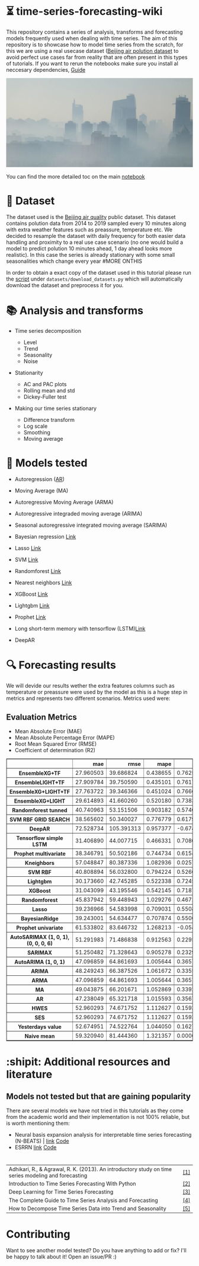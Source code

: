 # :hourglass_flowing_sand: time-series-forecasting-wiki
This repository contains a series of analysis, transforms and forecasting models frequently used when dealing with time series. The aim of this repository is to showcase how to model time series from the scratch, for this we are using a real usecase dataset ([Beijing air polution dataset](https://archive.ics.uci.edu/ml/datasets/Beijing+PM2.5+Data) to avoid perfect use cases far from reality that are often present in this types of tutorials. If you want to rerun the notebooks make sure you install al neccesary dependencies, [Guide](docs/setup.md)

<img src="results/beijing.jpg">


You can find the more detailed toc on the main [notebook](time-series-forecasting-tutorial.ipynb) 



# :open_file_folder: Dataset

The dataset used is the [Beijing air quality](https://archive.ics.uci.edu/ml/datasets/Beijing+PM2.5+Data) public dataset. This dataset contains polution data from 2014 to 2019 sampled every 10 minutes along with extra weather features such as preassure, temperature etc. We decided to resample the dataset with daily frequency for both easier data handling and proximity to a real use case scenario (no one would build a model to predict polution 10 minutes ahead, 1 day ahead looks more realistic). In this case the series is already stationary with some small seasonalities which change every year #MORE ONTHIS

In order to obtain a exact copy of the dataset used in this tutorial please run the [script](https://github.com/jiwidi/time-series-forecasting-wiki/blob/master/datasets/download_datasets.py) under `datasets/download_datasets.py` which will automatically download the dataset and preprocess it for you.

#  📚 Analysis and transforms

* Time series decomposition
  * Level
  * Trend
  * Seasonality 
  * Noise
  
* Stationarity
  * AC and PAC plots
  * Rolling mean and std
  * Dickey-Fuller test
  
* Making our time series stationary
  * Difference transform
  * Log scale
  * Smoothing
  * Moving average

# :triangular_ruler: Models tested

* Autoregression ([AR](https://www.statsmodels.org/stable/generated/statsmodels.tsa.ar_model.AR.html))
* Moving Average (MA)
* Autoregressive Moving Average (ARMA)
* Autoregressive integraded moving average (ARIMA)
* Seasonal autoregressive integrated moving average (SARIMA)
* Bayesian regression [Link](https://scikit-learn.org/stable/auto_examples/linear_model/plot_bayesian_ridge.html)
* Lasso [Link](https://scikit-learn.org/stable/modules/generated/sklearn.linear_model.Lasso.html)
* SVM [Link](https://scikit-learn.org/stable/modules/classes.html?highlight=svm#module-sklearn.svm)
* Randomforest [Link](https://scikit-learn.org/stable/modules/generated/sklearn.ensemble.RandomForestRegressor.html?highlight=randomforest#sklearn.ensemble.RandomForestRegressor)
* Nearest neighbors [Link](https://scikit-learn.org/stable/modules/neighbors.html)
* XGBoost [Link](https://xgboost.readthedocs.io/en/latest/)
* Lightgbm [Link](https://github.com/microsoft/LightGBM)
* Prophet [Link](https://facebook.github.io/prophet/docs/quick_start.html)
* Long short-term memory with tensorflow (LSTM)[Link](https://www.tensorflow.org/)

* DeepAR


# :mag: Forecasting results
We will devide our results wether the extra features columns such as temperature or preassure were used by the model as this is a huge step in metrics and represents two different scenarios. Metrics used were:

## Evaluation Metrics
* Mean Absolute Error (MAE) 
* Mean Absolute Percentage Error (MAPE)
* Root Mean Squared Error (RMSE)
* Coefficient of determination (R2)


<table border="1" class="dataframe">
  <thead>
    <tr style="text-align: right;">
      <th></th>
      <th>mae</th>
      <th>rmse</th>
      <th>mape</th>
      <th>r2</th>
    </tr>
  </thead>
  <tbody>
    <tr>
      <th>EnsembleXG+TF</th>
      <td>27.960503</td>
      <td>39.686824</td>
      <td>0.438655</td>
      <td>0.762551</td>
    </tr>
    <tr>
      <th>EnsembleLIGHT+TF</th>
      <td>27.909784</td>
      <td>39.750590</td>
      <td>0.435101</td>
      <td>0.761787</td>
    </tr>
    <tr>
      <th>EnsembleXG+LIGHT+TF</th>
      <td>27.763722</td>
      <td>39.346366</td>
      <td>0.451024</td>
      <td>0.766607</td>
    </tr>
    <tr>
      <th>EnsembleXG+LIGHT</th>
      <td>29.614893</td>
      <td>41.660260</td>
      <td>0.520180</td>
      <td>0.738349</td>
    </tr>
    <tr>
      <th>Randomforest tunned</th>
      <td>40.740963</td>
      <td>53.151506</td>
      <td>0.903182</td>
      <td>0.574099</td>
    </tr>
    <tr>
      <th>SVM RBF GRID SEARCH</th>
      <td>38.565602</td>
      <td>50.340027</td>
      <td>0.776779</td>
      <td>0.617963</td>
    </tr>
    <tr>
      <th>DeepAR</th>
      <td>72.528734</td>
      <td>105.391313</td>
      <td>0.957377</td>
      <td>-0.674509</td>
    </tr>
    <tr>
      <th>Tensorflow simple LSTM</th>
      <td>31.406890</td>
      <td>44.007715</td>
      <td>0.466331</td>
      <td>0.708032</td>
    </tr>
    <tr>
      <th>Prophet multivariate</th>
      <td>38.346791</td>
      <td>50.502186</td>
      <td>0.744734</td>
      <td>0.615498</td>
    </tr>
    <tr>
      <th>Kneighbors</th>
      <td>57.048847</td>
      <td>80.387336</td>
      <td>1.082936</td>
      <td>0.025789</td>
    </tr>
    <tr>
      <th>SVM RBF</th>
      <td>40.808894</td>
      <td>56.032800</td>
      <td>0.794224</td>
      <td>0.526672</td>
    </tr>
    <tr>
      <th>Lightgbm</th>
      <td>30.173660</td>
      <td>42.745285</td>
      <td>0.522338</td>
      <td>0.724543</td>
    </tr>
    <tr>
      <th>XGBoost</th>
      <td>31.043099</td>
      <td>43.195546</td>
      <td>0.542145</td>
      <td>0.718709</td>
    </tr>
    <tr>
      <th>Randomforest</th>
      <td>45.837942</td>
      <td>59.448943</td>
      <td>1.029276</td>
      <td>0.467198</td>
    </tr>
    <tr>
      <th>Lasso</th>
      <td>39.236966</td>
      <td>54.583998</td>
      <td>0.709031</td>
      <td>0.550832</td>
    </tr>
    <tr>
      <th>BayesianRidge</th>
      <td>39.243001</td>
      <td>54.634477</td>
      <td>0.707874</td>
      <td>0.550001</td>
    </tr>
    <tr>
      <th>Prophet univariate</th>
      <td>61.533802</td>
      <td>83.646732</td>
      <td>1.268213</td>
      <td>-0.054814</td>
    </tr>
    <tr>
      <th>AutoSARIMAX (1, 0, 1),(0, 0, 0, 6)</th>
      <td>51.291983</td>
      <td>71.486838</td>
      <td>0.912563</td>
      <td>0.229575</td>
    </tr>
    <tr>
      <th>SARIMAX</th>
      <td>51.250482</td>
      <td>71.328643</td>
      <td>0.905278</td>
      <td>0.232981</td>
    </tr>
    <tr>
      <th>AutoARIMA (1, 0, 1)</th>
      <td>47.096859</td>
      <td>64.861693</td>
      <td>1.005644</td>
      <td>0.365759</td>
    </tr>
    <tr>
      <th>ARIMA</th>
      <td>48.249243</td>
      <td>66.387526</td>
      <td>1.061672</td>
      <td>0.335567</td>
    </tr>
    <tr>
      <th>ARMA</th>
      <td>47.096859</td>
      <td>64.861693</td>
      <td>1.005644</td>
      <td>0.365759</td>
    </tr>
    <tr>
      <th>MA</th>
      <td>49.043875</td>
      <td>66.201671</td>
      <td>1.052869</td>
      <td>0.339282</td>
    </tr>
    <tr>
      <th>AR</th>
      <td>47.238049</td>
      <td>65.321718</td>
      <td>1.015593</td>
      <td>0.356730</td>
    </tr>
    <tr>
      <th>HWES</th>
      <td>52.960293</td>
      <td>74.671752</td>
      <td>1.112627</td>
      <td>0.159398</td>
    </tr>
    <tr>
      <th>SES</th>
      <td>52.960293</td>
      <td>74.671752</td>
      <td>1.112627</td>
      <td>0.159398</td>
    </tr>
    <tr>
      <th>Yesterdays value</th>
      <td>52.674951</td>
      <td>74.522764</td>
      <td>1.044050</td>
      <td>0.162749</td>
    </tr>
    <tr>
      <th>Naive mean</th>
      <td>59.320940</td>
      <td>81.444360</td>
      <td>1.321357</td>
      <td>0.000000</td>
    </tr>
  </tbody>
</table>


 

# :shipit: Additional resources and literature

## Models not tested but that are gaining popularity 
There are several models we have not tried in this tutorials as they come from the academic world and their implementation is not 100% reliable, but is worth mentioning them:

* Neural basis expansion analysis for interpretable time series forecasting (N-BEATS) | [link](https://arxiv.org/abs/1905.10437) [Code](https://github.com/philipperemy/n-beats)
* ESRRN [link](https://eng.uber.com/m4-forecasting-competition/)  [Code](https://github.com/damitkwr/ESRNN-GPU)


#
| | |
| - | - |
| Adhikari, R., & Agrawal, R. K. (2013). An introductory study on time series modeling and forecasting | [[1]](https://arxiv.org/ftp/arxiv/papers/1302/1302.6613.pdf)|
| Introduction to Time Series Forecasting With Python | [[2]](https://machinelearningmastery.com/introduction-to-time-series-forecasting-with-python/)|
| Deep Learning for Time Series Forecasting | [[3]](https://machinelearningmastery.com/deep-learning-for-time-series-forecasting/ )
| The Complete Guide to Time Series Analysis and Forecasting| [[4]](https://towardsdatascience.com/the-complete-guide-to-time-series-analysis-and-forecasting-70d476bfe775)| 
| How to Decompose Time Series Data into Trend and Seasonality| [[5]](https://machinelearningmastery.com/decompose-time-series-data-trend-seasonality/)


# Contributing
Want to see another model tested? Do you have anything to add or fix? I'll be happy to talk about it! Open an issue/PR :) 

